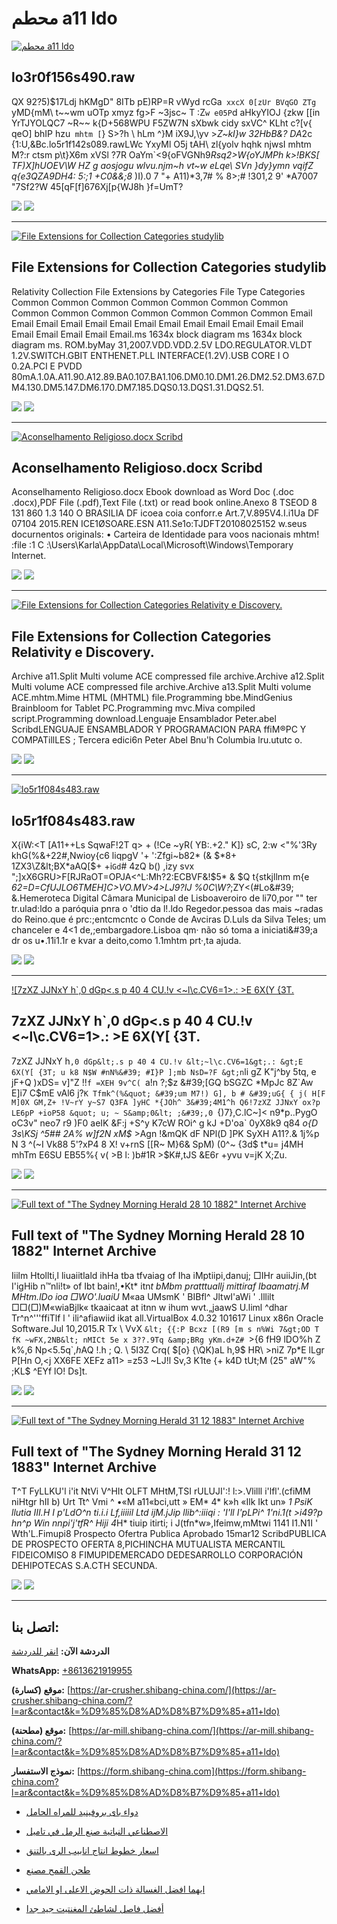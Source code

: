 # محطم a11 ldo

<a href="https://swt.shibang-china.com/?l=ar&img&k=%D9%85%D8%AD%D8%B7%D9%85+a11+ldo" target="_blank">![محطم a11 ldo](http://static.shibang-china.com/all-800x300/1510.jpg)</a>

## lo3r0f156s490.raw
QX 92?5)$17Ldj hKMgD&quot; 8ITb pE)RP=R vWyd rcGa` xxcX 0[zUr BVqGO ZTg` yMD{mM\ t~~wm uOTp xmyz fg&gt;F ~3jsc~ T :Z`w e05P`d aHkyYIOJ {zkw [[in YrTJYOLQC7 ~R~~ k{D+568WPU F5ZW7N sXbwk cidy sxVC^ KLht c?[v{ qeO] bhIP hzu` mhtm [`} S&gt;?h \ hLm ^\}M iX9J,\yv &gt;*Z~kI}w 32HbB&amp;? DA*2c {1:U,&amp;Bc.lo5r1f142s089.rawLWc YxyMl O5j tAH\ zl{yolv hqhk njwsI mhtm M?:r ctsm p\t}X6m xVSl ?7R OaYm`&lt;9{oFVGNh9*Rsq2&gt;W{oYJMPh k&gt;!BKS[ TF)X]hUOEV\W HZ g aosjogu wlvu.njm~h vt~w eLqe\ SVn }dy}ymn vqifZ q\{e3QZA9DH4: 5:;1 +C0&amp;&amp;;8* )I).0 7 &quot;+ A11)*3,7# % 8&gt;;# !301,2 9&#39; *A7007 &quot;7Sf2?W 45[qF[f]676Xj[p{WJ8h }f\=UmT?


<a href="https://whatsapp.shibangsoft.com/WhatsApp.php" target="_blank" title="WhatsApp">![](http://static.shibang-china.com/icon/whatsapp.png)</a> <a href="https://swt.shibang-china.com/?l=ar&icon&k=%D9%85%D8%AD%D8%B7%D9%85+a11+ldo" target="_blank">![](http://static.shibang-china.com/icon/chat-ar.png)</a>

---

<a href="https://swt.shibang-china.com/?l=ar&img&k=%D9%85%D8%AD%D8%B7%D9%85+a11+ldo" target="_blank">![File Extensions for Collection Categories studylib](http://static.shibang-china.com/all-800x300/447.jpg)</a>

## File Extensions for Collection Categories studylib
Relativity Collection File Extensions by Categories File Type Categories Common Common Common Common Common Common Common Common Common Common Common Common Common Common Email Email Email Email Email Email Email Email Email Email Email Email Email Email Email Email Email Email.ms 1634x block diagram ms 1634x block diagram ms. ROM.byMay 31,2007.VDD.VDD.2.5V LDO.REGULATOR.VLDT 1.2V.SWITCH.GBIT ENTHENET.PLL INTERFACE(1.2V).USB CORE I O 0.2A.PCI E PVDD 80mA.1.0A.A11.90.A12.89.BA0.107.BA1.106.DM0.10.DM1.26.DM2.52.DM3.67.DM4.130.DM5.147.DM6.170.DM7.185.DQS0.13.DQS1.31.DQS2.51.


<a href="https://whatsapp.shibangsoft.com/WhatsApp.php" target="_blank" title="WhatsApp">![](http://static.shibang-china.com/icon/whatsapp.png)</a> <a href="https://swt.shibang-china.com/?l=ar&icon&k=%D9%85%D8%AD%D8%B7%D9%85+a11+ldo" target="_blank">![](http://static.shibang-china.com/icon/chat-ar.png)</a>

---

<a href="https://swt.shibang-china.com/?l=ar&img&k=%D9%85%D8%AD%D8%B7%D9%85+a11+ldo" target="_blank">![Aconselhamento Religioso.docx Scribd](http://static.shibang-china.com/all-800x300/1460.jpg)</a>

## Aconselhamento Religioso.docx Scribd
Aconselhamento Religioso.docx Ebook download as Word Doc (.doc .docx),PDF File (.pdf),Text File (.txt) or read book online.Anexo 8 TSEOD 8 131 860 1.3 140 O BRASILIA DF icoea coia conforr.e Art.7,V.895V4.I.i1Ua DF 07104 2015.REN ICE1ØSOARE.ESN A11.Se1o:TJDFT20108025152 w.seus docurnentos originals: • Carteira de Identidade para voos nacionais mhtm! :file :1 C :\Users\Karla\AppData\Local\Microsoft\Windows\Temporary Internet.


<a href="https://whatsapp.shibangsoft.com/WhatsApp.php" target="_blank" title="WhatsApp">![](http://static.shibang-china.com/icon/whatsapp.png)</a> <a href="https://swt.shibang-china.com/?l=ar&icon&k=%D9%85%D8%AD%D8%B7%D9%85+a11+ldo" target="_blank">![](http://static.shibang-china.com/icon/chat-ar.png)</a>

---

<a href="https://swt.shibang-china.com/?l=ar&img&k=%D9%85%D8%AD%D8%B7%D9%85+a11+ldo" target="_blank">![File Extensions for Collection Categories Relativity e Discovery.](http://static.shibang-china.com/all-800x300/1070.jpg)</a>

## File Extensions for Collection Categories Relativity e Discovery.
Archive a11.Split Multi volume ACE compressed file archive.Archive a12.Split Multi volume ACE compressed file archive.Archive a13.Split Multi volume ACE.mhtm.Mime HTML (MHTML) file.Programming bbe.MindGenius Brainbloom for Tablet PC.Programming mvc.Miva compiled script.Programming download.Lenguaje Ensamblador Peter.abel ScribdLENGUAJE ENSAMBLADOR Y PROGRAMACION PARA ffiM®PC Y COMPATillLES ; Tercera edici6n Peter Abel Bnu&#39;h Columbia lru.ututc o.


<a href="https://whatsapp.shibangsoft.com/WhatsApp.php" target="_blank" title="WhatsApp">![](http://static.shibang-china.com/icon/whatsapp.png)</a> <a href="https://swt.shibang-china.com/?l=ar&icon&k=%D9%85%D8%AD%D8%B7%D9%85+a11+ldo" target="_blank">![](http://static.shibang-china.com/icon/chat-ar.png)</a>

---

<a href="https://swt.shibang-china.com/?l=ar&img&k=%D9%85%D8%AD%D8%B7%D9%85+a11+ldo" target="_blank">![lo5r1f084s483.raw](http://static.shibang-china.com/all-800x300/1330.jpg)</a>

## lo5r1f084s483.raw
X{iW:&lt;T [A11++Ls SqwaF!2T q&gt; + (!Ce ~yR( YB:.+2.&quot; K]} sC, 2:w &lt;&quot;%&#39;3Ry khG(%&amp;+22#,Nwioy{c6 liqpgV &#39;+ &#39;:Zfgi~b82* (&amp; $*8+ 1ZX3\Z&lt;BX*aAQ[$+ \+i`Gd`# 4zQ b() ,izy svx &quot;;]xX6GRU&gt;F[RJRaOT=OPJA&lt;^L:Mh?2:ECBVF&amp;!$5* &amp; $Q t{stkjllnm m{e *62=D=CfUJLO6TMEH]C&gt;VO.MV&gt;4&gt;LJ9?IJ %0C\W?*;ZY&lt;(#Lo\&#39; &amp;.Hemeroteca Digital Câmara Municipal de Lisboaveroiro de li70,por &quot;&quot; ter tr.ulad:ldo a paróquia pnra o &#39;dtio da l!.ldo Regedor.pessoa das mais ~radas do Reino.que é prc:;entcmcntc o Conde de Avciras D.Luls da Silva Teles; um chanceler e 4&lt;1 de,;embargadore.Lisboa qm· não só toma a iniciati\&#39;a dr os u•.11i1.1r e kvar a deito,como 1.1mhtm prt·,ta ajuda.


<a href="https://whatsapp.shibangsoft.com/WhatsApp.php" target="_blank" title="WhatsApp">![](http://static.shibang-china.com/icon/whatsapp.png)</a> <a href="https://swt.shibang-china.com/?l=ar&icon&k=%D9%85%D8%AD%D8%B7%D9%85+a11+ldo" target="_blank">![](http://static.shibang-china.com/icon/chat-ar.png)</a>

---

<a href="https://swt.shibang-china.com/?l=ar&img&k=%D9%85%D8%AD%D8%B7%D9%85+a11+ldo" target="_blank">![7zXZ JJNxY h`,0 dGp&lt;.s p 40 4 CU.!v &lt;~l\c.CV6=1&gt;.: &gt;E 6X(Y[ {3T.](http://static.shibang-china.com/all-800x300/135.jpg)</a>

## 7zXZ JJNxY h`,0 dGp&lt;.s p 40 4 CU.!v &lt;~l\c.CV6=1&gt;.: &gt;E 6X(Y[ {3T.
7zXZ JJNxY h`,0 dGp&lt;.s p 40 4 CU.!v &lt;~l\c.CV6=1&gt;.: &gt;E 6X(Y[ {3T; u k8 N$W #nN%&#39; #I}P ];mb NsD=?F &gt;n`li gZ K&quot;j^by 5tq, e jF+Q )xDS= v]&quot;Z !!`f =XEH 9v^C( `a!n ?;$z &#39;[GQ bSGZC *MpJc 8Z`Aw E]i7 C$mE vAl6 j?`K Tfmk^(%&quot; &#39;um M7!) G], b # &#39;uG{ { j( H[F M]0X GM,Z+ !V~rY y~S7 Q3FA ]yHC *{JOh^ 3&#39;4M1^h Q6!7zXZ JJNxY ox?p LE6pP +ioP58 &quot; u; ~ S&amp;0&lt; ;&#39;,0 `{)7},C.lC~]&lt; n9*p..PygO oC3v&quot; neo7 r9 )F0 aeIK &amp;F:j +S^y K7cW ROi^ g kJ +D&#39;oa` 0yX8k9 q84 *o{D 3s\KSj ^5## 2A% w]f2N xM$* &gt;Agn !&amp;mQK dF NPl(D ]PK SyXH A11?.&amp; 1j%p N 3 ^(~I Vk88 5&#39;?xP4 8 X! v+rnS [[R~ M}6&amp; SpM) (0^~ {3d$ t*u= j4MH mhTm E6SU EB55%{ v( &gt;B l: )b#1R &gt;$K#,tJS &amp;E6r +yvu v=jK X;Zu.


<a href="https://whatsapp.shibangsoft.com/WhatsApp.php" target="_blank" title="WhatsApp">![](http://static.shibang-china.com/icon/whatsapp.png)</a> <a href="https://swt.shibang-china.com/?l=ar&icon&k=%D9%85%D8%AD%D8%B7%D9%85+a11+ldo" target="_blank">![](http://static.shibang-china.com/icon/chat-ar.png)</a>

---

<a href="https://swt.shibang-china.com/?l=ar&img&k=%D9%85%D8%AD%D8%B7%D9%85+a11+ldo" target="_blank">![Full text of &quot;The Sydney Morning Herald 28 10 1882&quot; Internet Archive](http://static.shibang-china.com/all-800x300/859.jpg)</a>

## Full text of &quot;The Sydney Morning Herald 28 10 1882&quot; Internet Archive
Iiilm Htollti,l liuaiitlald ihHa tba tfvaiag of Iha iMptiipi,danuj; □IHr auiiJin,(bt I&#39;igHib n™nli!t» of Ibt bain!,•Kt* itn*t bMbm pratttuallj mittiraf Ibaamatrj.M MHtm.lDo ioa □WO&#39;.luaiU* M«aa UMsmK &#39; BIBfl^ JltwI&#39;aWi &#39; .lllilt □□(□)M«wiaBjlk« tkaaicaat at itnn w ihum wvt.„jaawS U.liml ^dhar Tr^n^&#39;&#39;&#39;ffiTlf l &#39; ili^afiawiid ikat all.VirtualBox 4.0.32 101617 Linux x86n Oracle Software.Jul 10,2015.R Tx \ VvX `&lt; {{:P Bcxz [(R9 [m s n%Wi 7&gt;OD T fK ~wFX,2NB&lt; nMICt 5e x 3??.9Tq &amp;BRg yKm.d+Z# `&gt;{6 fH9 lDO%h Z k%,6 Np&lt;5.5q`,*h*AQ !.h ; Q. \ 5I3Z Crq( $[o} {\QK)aL h,9$ HR\ &gt;niZ 7p*E lLgr P[Hn O,&lt;j XX6FE XEFz a11&gt; =z53 ~LJ!l Sv,3 K1te {+ k4D tUt;M (25&quot; aW&quot;% ;KL$ ^EYf lO! Ds]t.


<a href="https://whatsapp.shibangsoft.com/WhatsApp.php" target="_blank" title="WhatsApp">![](http://static.shibang-china.com/icon/whatsapp.png)</a> <a href="https://swt.shibang-china.com/?l=ar&icon&k=%D9%85%D8%AD%D8%B7%D9%85+a11+ldo" target="_blank">![](http://static.shibang-china.com/icon/chat-ar.png)</a>

---

<a href="https://swt.shibang-china.com/?l=ar&img&k=%D9%85%D8%AD%D8%B7%D9%85+a11+ldo" target="_blank">![Full text of &quot;The Sydney Morning Herald 31 12 1883&quot; Internet Archive](http://static.shibang-china.com/all-800x300/18.jpg)</a>

## Full text of &quot;The Sydney Morning Herald 31 12 1883&quot; Internet Archive
T^T FyLLKU&#39;l i&#39;it NtVi V^HIt OLFT MHtM,TSI rULUJI&#39;:! l:&gt;.Vlilll i&#39;lfl&#39;.(cfiMM niHtgr hII b) Urt Tt^ Vmi ^ •«M a11«bci,utt » EM* 4* k»h «Ilk Ikt un» *1 PsiK llutia III.H I p&#39;LdO^n ti.i.i Lf,iiiiil Ltd ijM.jJip llib^:iiiqi : &#39;I&#39;ll I&#39;pLPi^ 1&#39;ni.1(t &gt;i49?p hn^p Win nnpi&#39;j&#39;tfR^ Hiji 4*H* tiuip itirti; i J(tfn*w»,Ifeimw,mMtwi 1141 I1.N1I &#39; Wth&#39;L.Fimupi8 Prospecto Ofertra Publica Aprobado 15mar12 ScribdPUBLICA DE PROSPECTO OFERTA 8,PICHINCHA MUTUALISTA MERCANTIL FIDEICOMISO 8 FIMUPIDEMERCADO DEDESARROLLO CORPORACIÓN DEHIPOTECAS S.A.CTH SECUNDA.


<a href="https://whatsapp.shibangsoft.com/WhatsApp.php" target="_blank" title="WhatsApp">![](http://static.shibang-china.com/icon/whatsapp.png)</a> <a href="https://swt.shibang-china.com/?l=ar&icon&k=%D9%85%D8%AD%D8%B7%D9%85+a11+ldo" target="_blank">![](http://static.shibang-china.com/icon/chat-ar.png)</a>

---
## اتصل بنا:

**الدردشة الآن:** [انقر للدردشة](https://swt.shibang-china.com?l=ar&contact&k=%D9%85%D8%AD%D8%B7%D9%85+a11+ldo)

**WhatsApp:**  [+8613621919955](https://whatsapp.shibangsoft.com/WhatsApp.php)

**موقع (كسارة):** [https://ar-crusher.shibang-china.com/](https://ar-crusher.shibang-china.com/?l=ar&contact&k=%D9%85%D8%AD%D8%B7%D9%85+a11+ldo)

**موقع (مطحنة):** [https://ar-mill.shibang-china.com/](https://ar-mill.shibang-china.com/?l=ar&contact&k=%D9%85%D8%AD%D8%B7%D9%85+a11+ldo)

**نموذج الاستفسار:** [https://form.shibang-china.com](https://form.shibang-china.com?l=ar&contact&k=%D9%85%D8%AD%D8%B7%D9%85+a11+ldo)

* [دواء باى بروفينيد للمراه الحامل](../21/%D8%AF%D9%88%D8%A7%D8%A1%20%D8%A8%D8%A7%D9%89%20%D8%A8%D8%B1%D9%88%D9%81%D9%8A%D9%86%D9%8A%D8%AF%20%D9%84%D9%84%D9%85%D8%B1%D8%A7%D9%87%20%D8%A7%D9%84%D8%AD%D8%A7%D9%85%D9%84.md)

* [الاصطناعي النباتية صنع الرمل في تاميل](../21/%D8%A7%D9%84%D8%A7%D8%B5%D8%B7%D9%86%D8%A7%D8%B9%D9%8A%20%D8%A7%D9%84%D9%86%D8%A8%D8%A7%D8%AA%D9%8A%D8%A9%20%D8%B5%D9%86%D8%B9%20%D8%A7%D9%84%D8%B1%D9%85%D9%84%20%D9%81%D9%8A%20%D8%AA%D8%A7%D9%85%D9%8A%D9%84.md)

* [اسعار خطوط انتاج انابيب الرى بالتنق](../21/%D8%A7%D8%B3%D8%B9%D8%A7%D8%B1%20%D8%AE%D8%B7%D9%88%D8%B7%20%D8%A7%D9%86%D8%AA%D8%A7%D8%AC%20%D8%A7%D9%86%D8%A7%D8%A8%D9%8A%D8%A8%20%D8%A7%D9%84%D8%B1%D9%89%20%D8%A8%D8%A7%D9%84%D8%AA%D9%86%D9%82.md)

* [طحن القمح مصنع](../23/%D8%B7%D8%AD%D9%86%20%D8%A7%D9%84%D9%82%D9%85%D8%AD%20%D9%85%D8%B5%D9%86%D8%B9.md)

* [ايهما افضل الغسالة ذات الحوض الاعلى او الامامي](../22/%D8%A7%D9%8A%D9%87%D9%85%D8%A7%20%D8%A7%D9%81%D8%B6%D9%84%20%D8%A7%D9%84%D8%BA%D8%B3%D8%A7%D9%84%D8%A9%20%D8%B0%D8%A7%D8%AA%20%D8%A7%D9%84%D8%AD%D9%88%D8%B6%20%D8%A7%D9%84%D8%A7%D8%B9%D9%84%D9%89%20%D8%A7%D9%88%20%D8%A7%D9%84%D8%A7%D9%85%D8%A7%D9%85%D9%8A.md)

* [أفضل فاصل لشاطئ المغنتيت جيد جدا](../24/%D8%A3%D9%81%D8%B6%D9%84%20%D9%81%D8%A7%D8%B5%D9%84%20%D9%84%D8%B4%D8%A7%D8%B7%D8%A6%20%D8%A7%D9%84%D9%85%D8%BA%D9%86%D8%AA%D9%8A%D8%AA%20%D8%AC%D9%8A%D8%AF%20%D8%AC%D8%AF%D8%A7.md)